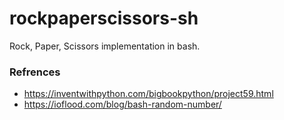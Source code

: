 # rockpaperscissors-sh
Rock, Paper, Scissors implementation in bash.

### Refrences
- https://inventwithpython.com/bigbookpython/project59.html
- https://ioflood.com/blog/bash-random-number/
